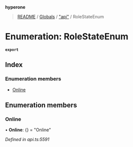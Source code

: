 **hyperone**

> [README](../README.md) / [Globals](../globals.md) / ["api"](../modules/_api_.md) / RoleStateEnum

# Enumeration: RoleStateEnum

**`export`** 

## Index

### Enumeration members

* [Online](_api_.rolestateenum.md#online)

## Enumeration members

### Online

•  **Online**: {} = "Online"

*Defined in api.ts:5591*
